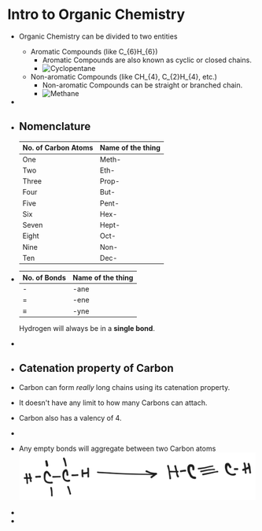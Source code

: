 # Intro to Organic Chemistry
- Organic Chemistry can be divided to two entities
	- Aromatic Compounds (like C_{6}H_{6})
		- Aromatic Compounds are also known as cyclic or closed chains.
		- ![Cyclopentane](https://upload.wikimedia.org/wikipedia/commons/e/ed/Cyclopentane.svg)
	- Non-aromatic Compounds (like CH_{4}, C_{2}H_{4}, etc.)
		- Non-aromatic Compounds can be straight or branched chain.
		- ![Methane](https://upload.wikimedia.org/wikipedia/commons/f/f2/Methane.Structural_formula.V1.svg)
-
- ## Nomenclature
  |No. of Carbon Atoms|Name of the thing|
  |--|--|
  |One|Meth-|
  |Two|Eth-|
  |Three|Prop-|
  |Four|But-|
  |Five|Pent-|
  |Six|Hex-|
  |Seven|Hept-|
  |Eight|Oct-|
  |Nine|Non-|
  |Ten|Dec-|
- |No. of Bonds|Name of the thing|
  |--|--|
  |-|-ane|
  |=|-ene|
  |≡|-yne|
  
  Hydrogen will always be in a **single bond**.
-
- ## Catenation property of Carbon
- Carbon can form *really* long chains using its catenation property.
- It doesn't have any limit to how many Carbons can attach.
- Carbon also has a valency of 4.
-
- Any empty bonds will aggregate between two Carbon atoms
  ![image.png](../assets/image_1715841181059_0.png)
-
-
